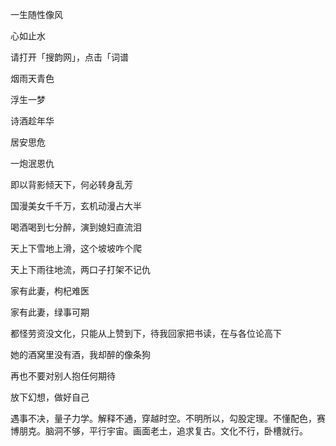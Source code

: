 一生随性像风

心如止水

请打开「搜韵网」，点击「词谱

烟雨天青色

浮生一梦

诗酒趁年华

居安思危

一炮泯恩仇

即以背影倾天下，何必转身乱芳

国漫美女千千万，玄机动漫占大半

喝酒喝到七分醉，演到媳妇直流泪

天上下雪地上滑，这个坡坡咋个爬

天上下雨往地流，两口子打架不记仇

家有此妻，枸杞难医

家有此妻，绿事可期

都怪劳资没文化，只能从上赞到下，待我回家把书读，在与各位论高下

她的酒窝里没有酒，我却醉的像条狗

再也不要对别人抱任何期待

放下幻想，做好自己

遇事不决，量子力学。解释不通，穿越时空。不明所以，勾股定理。不懂配色，赛博朋克。脑洞不够，平行宇宙。画面老土，追求复古。文化不行，卧槽就行。